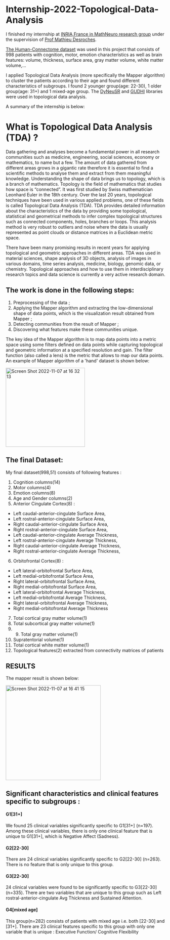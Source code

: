 # Internship-2022-Topological-Data-Analysis
I finished my internship at [INRIA,France in MathNeuro research group](https://team.inria.fr/mathneuro/) under the supervision of [Prof Mathieu Desroches](https://www-sop.inria.fr/members/Mathieu.Desroches/).

[The Human-Connectome dataset](https://wiki.humanconnectome.org/display/PublicData/HCP-YA+Data+Dictionary-+Updated+for+the+1200+Subject+Release#HCPYADataDictionaryUpdatedforthe1200SubjectRelease) was used in this project that consists of 998 patients with cognition, motor, emotion characteristics as well as brain features: volume, thickness, surface area, gray matter volume, white matter volume,...


I applied Topological Data Analysis (more specifically the Mapper algorithm) to cluster the patients according to their age and found different characteristics of subgroups. I found 2 younger group(age: 22-30), 1 older group(age: 31+) and 1 mixed-age group. The [DyNeuSR](https://braindynamicslab.github.io/dyneusr/) and [GUDHI](https://gudhi.inria.fr/) libraries were used in topological data analysis.

A summary of the internship is below:

# What is Topological Data Analysis (TDA) ?

Data gathering and analyses become a fundamental power in all research communities
such as medicine, engineering, social sciences, economy or mathematics, to name but a
few. The amount of data gathered from different areas grows in a gigantic rate therefore it
is essential to find a scientific methods to analyse them and extract from them meaningful
knowledge. Understanding the shape of data brings us to topology, which is a branch of
mathematics. Topology is the field of mathematics that studies how space is “connected”.
It was first studied by Swiss mathematician Leonhard Euler in the 18th century. Over
the last 20 years, topological techniques have been used in various applied problems, one
of these fields is called Topological Data Analysis (TDA). TDA provides detailed information about the characteristics of the data by providing some topological, statistical and
geometrical methods to infer complex topological structures such as connected components, holes, branches or loops. This analysis method is very robust to outliers and noise
where the data is usually represented as point clouds or distance matrices in a Euclidean
metric space. 

There have been many promising results in recent years for applying topological and
geometric approaches in different areas. TDA was used in material sciences, shape
analysis of 3D objects, analysis of images in various domains, time series
analysis, medicine, biology, genomic data, or chemistry.
Topological approaches and how to use them in interdisciplinary research topics and data
science is currently a very active research domain.


## The work is done in the following steps:

1. Preprocessing of the data ;
2. Applying the Mapper algorithm and extracting the low-dimensional shape of data points, which is the visualization result obtained from Mapper ;
3. Detecting communities from the result of Mapper ;
4. Discovering what features make these communities unique.


The key idea of the Mapper algorithm is to map data points into a metric space using
some filters defined on data points while capturing topological and geometric information
at a specified resolution and gain. The filter function (also called a lens) is the metric that
allows to map our data points. An example of Mapper algorithm of a 'hand' dataset is shown below:

<img width="250" alt="Screen Shot 2022-11-07 at 16 32 13" src="https://user-images.githubusercontent.com/46814542/200349905-b2812411-7254-4ad0-9302-8bd35ea1aa16.png">

## The final Dataset:

My final dataset(998,51) consists of following features :

1. Cognition columns(14)
2. Motor columns(4)
3. Emotion columns(8)
4. Age and Gender columns(2)
5. Anterior Cingulate Cortex(8) :
- Left caudal-anterior-cingulate Surface Area,
- Left rostral-anterior-cingulate Surface Area,
- Right caudal-anterior-cingulate Surface Area,
- Right rostral-anterior-cingulate Surface Area,
- Left caudal-anterior-cingulate Average Thickness,
- Left rostral-anterior-cingulate Average Thickness,
- Right caudal-anterior-cingulate Average Thickness,
- Right rostral-anterior-cingulate Average Thickness,
6. Orbitofrontal Cortex(8) :
- Left lateral-orbitofrontal Surface Area,
- Left medial-orbitofrontal Surface Area,
- Right lateral-orbitofrontal Surface Area,
- Right medial-orbitofrontal Surface Area,
- Left lateral-orbitofrontal Average Thickness,
- Left medial-orbitofrontal Average Thickness,
- Right lateral-orbitofrontal Average Thickness,
- Right medial-orbitofrontal Average Thickness
7. Total cortical gray matter volume(1)
8. Total subcortical gray matter volume(1)
9. 9. Total gray matter volume(1)
10. Supratentorial volume(1)
11. Total cortical white matter volume(1)
12. Topological features(2) extracted from connectivity matrices of patients


## RESULTS

The mapper result is shown below:

<img width="300" alt="Screen Shot 2022-11-07 at 16 41 15" src="https://user-images.githubusercontent.com/46814542/200352096-1167d846-2c1f-4845-b22f-c1f3b76ee075.png">


## Significant characteristics and clinical features specific to subgroups :
#### G1[31+]
We found 25 clinical variables significantly specific to G1[31+] (n=197). Among
these clinical variables, there is only one clinical feature that is unique to G1[31+], which
is Negative Affect (Sadness). 

#### G2[22-30]
There are 24 clinical variables significantly specific to G2[22-30] (n=263). There is
no feature that is only unique to this group. 

#### G3[22-30] 
24 clinical variables were found to be significantly specific to G3[22-30] (n=335).
There are two variables that are unique to this group such as Left rostral-anterior-cingulate
Avg Thickness and Sustained Attention. 

#### G4[mixed age]
This group(n=282) consists of patients with mixed age i.e. both [22-30] and [31+].
There are 23 clinical features specific to this group with only one variable that is unique :
Executive Function/ Cognitive Flexibility

